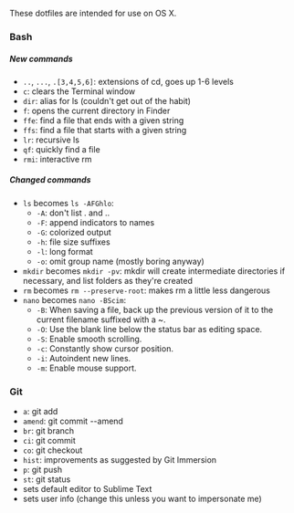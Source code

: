 These dotfiles are intended for use on OS X.

### Bash
##### New commands
- `..`, `...`, `.[3,4,5,6]`: extensions of cd, goes up 1-6 levels
- `c`: clears the Terminal window
- `dir`: alias for ls (couldn't get out of the habit)
- `f`: opens the current directory in Finder
- `ffe`: find a file that ends with a given string
- `ffs`: find a file that starts with a given string
- `lr`: recursive ls
- `qf`: quickly find a file
- `rmi`: interactive rm

##### Changed commands
- `ls` becomes `ls -AFGhlo`:
  - `-A`: don't list . and ..
  - `-F`: append indicators to names
  - `-G`: colorized output
  - `-h`: file size suffixes
  - `-l`: long format
  - `-o`: omit group name (mostly boring anyway)
- `mkdir` becomes `mkdir -pv`: mkdir will create intermediate directories if necessary, and list folders as they're created
- `rm` becomes `rm --preserve-root`: makes rm a little less dangerous
- `nano` becomes `nano -BScim`:
  - `-B`: When saving a file, back up the previous version of it to the current filename suffixed with a ~.
  - `-O`: Use the blank line below the status bar as editing space.
  - `-S`: Enable smooth scrolling.
  - `-c`: Constantly show cursor position.
  - `-i`: Autoindent new lines.
  - `-m`: Enable mouse support.


### Git
- `a`: git add
- `amend`: git commit --amend
- `br`: git branch
- `ci`: git commit
- `co`: git checkout
- `hist`: improvements as suggested by Git Immersion
- `p`: git push
- `st`: git status
- sets default editor to Sublime Text
- sets user info (change this unless you want to impersonate me)